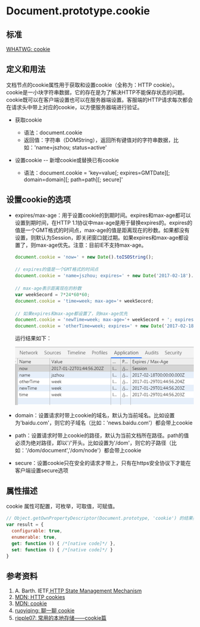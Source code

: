 # Document.prototype.cookie

## 标准
[WHATWG: cookie](https://html.spec.whatwg.org/#dom-document-cookie)

## 定义和用法
文档节点的cookie属性用于获取和设置cookie（全称为：HTTP cookie）。cookie是一小块字符串数据，它的存在是为了解决HTTP不能保存状态的问题。cookie既可以在客户端设置也可以在服务器端设置。客服端的HTTP请求每次都会在请求头中带上对应的cookie，以方便服务器端进行验证。

- 获取cookie
  - 语法：document.cookie
  - 返回值：字符串（DOMString），返回所有键值对的字符串数据，比如：'name=jszhou; status=active'
  
  
- 设置cookie -- 新增cookie或替换已有cookie
  - 语法：document.cookie = 'key=value[; expires=GMTDate][; domain=domain][; path=path][; secure]'

## 设置cookie的选项
- expires/max-age：用于设置cookie的到期时间。expires和max-age都可以设置到期时间，在HTTP 1.1协议中max-age是用于替换expires的。expires的值是一个GMT格式的时间点，max-age的值是距离现在的秒数。如果都没有设置，则默认为Session，即关闭窗口就过期。如果expires和max-age都设置了，则max-age优先。注意：目前IE不支持max-age。
  ```javascript
  document.cookie = 'now=' + new Date().toISOString();
  
  // expires的值是一个GMT格式的时间点
  document.cookie = 'name=jszhou; expires=' + new Date('2017-02-18').toUTCString();

  // max-age表示距离现在的秒数
  var weekSecord = 7*24*60*60;
  document.cookie = 'time=week; max-age='+ weekSecord;

  // 如果expires和max-age都设置了，则max-age优先
  document.cookie = 'newTime=week; max-age='+ weekSecord + '; expires=' + new Date('2017-02-18').toUTCString();
  document.cookie = 'otherTime=week; expires=' + new Date('2017-02-18').toUTCString() + '; max-age='+ weekSecord;
  ```
  运行结果如下：
  
  ![setExpires](./img/setExpires.png)
  
- domain：设置请求时带上cookie的域名，默认为当前域名。比如设置为'baidu.com'，则它的子域名（比如：'news.baidu.com'）都会带上cookie

- path：设置请求时带上cookie的路径，默认为当前文档所在路径。path的值必须为绝对路径，即以'/'开头。比如设置为'/dom'，则它的子路径（比如：'/dom/document','/dom/node'）都会带上cookie

- secure：设置cookie只在安全的请求才带上，只有在https安全协议下才能在客户端设置secure选项

## 属性描述
cookie 属性可配置，可枚举，可取值，可赋值。

```javascript
// Object.getOwnPropertyDescriptor(Document.prototype, 'cookie') 的结果如下：
var result = {
  configurable: true,
  enumerable: true,
  get: function () { /*[native code]*/ },
  set: function () { /*[native code]*/ }
}
```

## 参考资料
1. A. Barth. IETF,[HTTP State Management Mechanism](https://tools.ietf.org/html/rfc6265)
2. [MDN: HTTP cookies](https://developer.mozilla.org/en-US/docs/Web/HTTP/Cookies)
2. [MDN: cookie](https://developer.mozilla.org/en-US/docs/Web/API/Document/cookie)
3. [ruoyiqing: 聊一聊 cookie](https://segmentfault.com/a/1190000004556040)
4. [ripple07: 常用的本地存储——cookie篇](https://segmentfault.com/a/1190000004743454)
